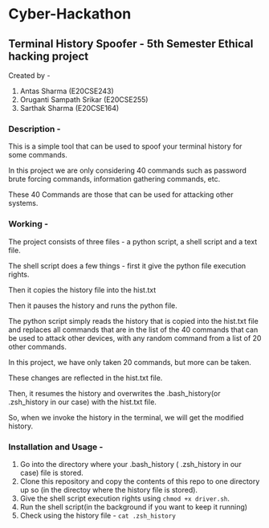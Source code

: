# Cyber-Hackathon
## Terminal History Spoofer  - 5th Semester Ethical hacking project 

Created by - 

1. Antas Sharma (E20CSE243)
2. Oruganti Sampath Srikar (E20CSE255)
3. Sarthak Sharma (E20CSE164)

### Description - 

This is a simple tool that can be used to spoof your terminal history for some commands.

In this project we are only considering 40 commands such as password brute forcing commands, information gathering commands, etc. 

These 40 Commands are those that can be used for attacking other systems.

### Working - 

The project consists of three files - a python script, a shell script and a text file.

The shell script does a few things - first it give the python file execution rights.

Then it copies the history file into the hist.txt

Then it pauses the history and runs the python file.

The python script simply reads the history that is copied into the hist.txt file and replaces all commands that are in the list of the 40 commands that can be used to attack 
other devices, with any random command from a list of 20 other commands. 

In this project, we have only taken 20 commands, but more can be taken.

These changes are reflected in the hist.txt file.

Then, it resumes the history and overwrites the .bash_history(or .zsh_history in our case) with the hist.txt file.

So, when we invoke the history in the terminal, we will get the modified history.

### Installation and Usage -

1. Go into the directory where your .bash_history ( .zsh_history in our case) file is stored.
2. Clone this repository and copy the contents of this repo to one directory up so (in the directoy where the history file is stored).
3. Give the shell script execution rights using ```chmod +x driver.sh```.
4. Run the shell script(in the background if you want to keep it running)
5. Check using the history file - ```cat .zsh_history```
